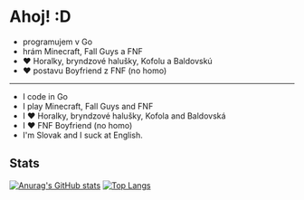 # Ahoj! :D

- programujem v Go
- hrám Minecraft, Fall Guys a FNF
- ❤ Horalky, bryndzové halušky, Kofolu a Baldovskú
- ❤ postavu Boyfriend z FNF (no homo)

---

- I code in Go
- I play Minecraft, Fall Guys and FNF
- I ❤ Horalky, bryndzové halušky, Kofola and Baldovská
- I ❤ FNF Boyfriend (no homo)
- I'm Slovak and I suck at English.

## Stats

[![Anurag's GitHub stats](https://github-readme-stats.vercel.app/api?username=MatusOllah&theme=dark)](https://github.com/anuraghazra/github-readme-stats) [![Top Langs](https://github-readme-stats.vercel.app/api/top-langs/?username=MatusOllah&theme=dark&layout=compact&langs_count=8)](https://github.com/anuraghazra/github-readme-stats)
